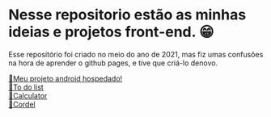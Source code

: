 # Nesse repositorio estão as minhas ideias e projetos front-end. 😁


Esse repositório foi criado  no meio do ano de 2021, mas fiz umas confusões na hora de aprender o github pages, e tive que criá-lo denovo.

<a href= "https://gabrielssgitb.github.io/Front-end-Projects/android/index.html">&#x1F517;Meu projeto android hospedado!</a> <br>
<a href= "https://gabrielssgitb.github.io/Front-end-Projects/Todolist/index.html">&#x1F517;To do list</a> <br>
<a href= "https://gabrielssgitb.github.io/Front-end-Projects/calculator/index.html">&#x1F517;Calculator</a> <br>
<a href= "https://gabrielssgitb.github.io/Front-end-Projects/Cordel/index.html">&#x1F517;Cordel</a> <br>
